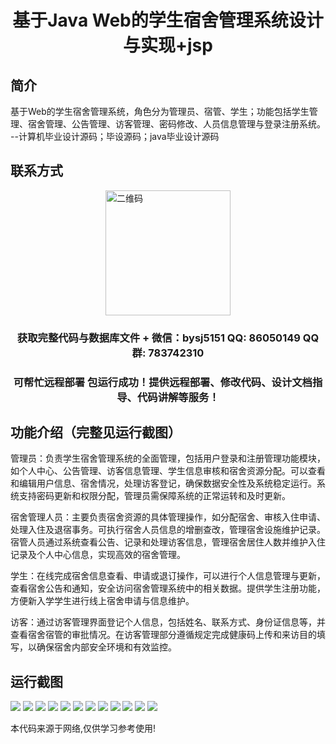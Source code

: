 <p><h1 align="center">基于Java Web的学生宿舍管理系统设计与实现+jsp</h1></p>

## 简介
基于Web的学生宿舍管理系统，角色分为管理员、宿管、学生；功能包括学生管理、宿舍管理、公告管理、访客管理、密码修改、人员信息管理与登录注册系统。    --计算机毕业设计源码；毕设源码；java毕业设计源码


## 联系方式
<img src="https://bs-1329754181.cos.ap-shanghai.myqcloud.com/wx.jpg" alt="二维码" style="display: block; margin: 0 auto;" width="200px">
<p><h3 align="center">获取完整代码与数据库文件 + 微信：bysj5151 QQ: 86050149 QQ群: 783742310</h3></p>
<p><h3 align="center">可帮忙远程部署 包运行成功！提供远程部署、修改代码、设计文档指导、代码讲解等服务！</h3></p>

## 功能介绍（完整见运行截图）
管理员：负责学生宿舍管理系统的全面管理，包括用户登录和注册管理功能模块，如个人中心、公告管理、访客信息管理、学生信息审核和宿舍资源分配。可以查看和编辑用户信息、宿舍情况，处理访客登记，确保数据安全性及系统稳定运行。系统支持密码更新和权限分配，管理员需保障系统的正常运转和及时更新。

宿舍管理人员：主要负责宿舍资源的具体管理操作，如分配宿舍、审核入住申请、处理入住及退宿事务。可执行宿舍人员信息的增删查改，管理宿舍设施维护记录。宿管人员通过系统查看公告、记录和处理访客信息，管理宿舍居住人数并维护入住记录及个人中心信息，实现高效的宿舍管理。

学生：在线完成宿舍信息查看、申请或退订操作，可以进行个人信息管理与更新，查看宿舍公告和通知，安全访问宿舍管理系统中的相关数据。提供学生注册功能，方便新入学学生进行线上宿舍申请与信息维护。

访客：通过访客管理界面登记个人信息，包括姓名、联系方式、身份证信息等，并查看宿舍宿管的审批情况。在访客管理部分遵循规定完成健康码上传和来访目的填写，以确保宿舍内部安全环境和有效监控。


## 运行截图
![](https://bs-1329754181.cos.ap-shanghai.myqcloud.com/ssm/StudentDormitoryManagementSystem1/img/001.jpg)
![](https://bs-1329754181.cos.ap-shanghai.myqcloud.com/ssm/StudentDormitoryManagementSystem1/img/002.jpg)
![](https://bs-1329754181.cos.ap-shanghai.myqcloud.com/ssm/StudentDormitoryManagementSystem1/img/003.jpg)
![](https://bs-1329754181.cos.ap-shanghai.myqcloud.com/ssm/StudentDormitoryManagementSystem1/img/004.jpg)
![](https://bs-1329754181.cos.ap-shanghai.myqcloud.com/ssm/StudentDormitoryManagementSystem1/img/005.jpg)
![](https://bs-1329754181.cos.ap-shanghai.myqcloud.com/ssm/StudentDormitoryManagementSystem1/img/006.jpg)
![](https://bs-1329754181.cos.ap-shanghai.myqcloud.com/ssm/StudentDormitoryManagementSystem1/img/007.jpg)
![](https://bs-1329754181.cos.ap-shanghai.myqcloud.com/ssm/StudentDormitoryManagementSystem1/img/008.jpg)
![](https://bs-1329754181.cos.ap-shanghai.myqcloud.com/ssm/StudentDormitoryManagementSystem1/img/009.jpg)
![](https://bs-1329754181.cos.ap-shanghai.myqcloud.com/ssm/StudentDormitoryManagementSystem1/img/010.jpg)
![](https://bs-1329754181.cos.ap-shanghai.myqcloud.com/ssm/StudentDormitoryManagementSystem1/img/011.jpg)
![](https://bs-1329754181.cos.ap-shanghai.myqcloud.com/ssm/StudentDormitoryManagementSystem1/img/012.jpg)

<p>本代码来源于网络,仅供学习参考使用!</p>
